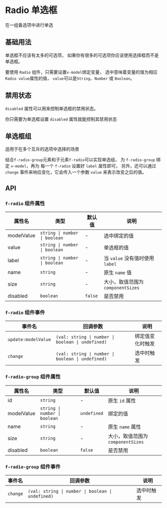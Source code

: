# Radio 单选框​

在一组备选项中进行单选

## 基础用法​

单选框不应该有太多的可选项， 如果你有很多的可选项你应该使用选择框而不是单选框。

要使用 `Radio` 组件，只需要设置`v-model`绑定变量， 选中意味着变量的值为相应 `Radio value`属性的值， `value`可以是`String`、`Number` 或 `Boolean`。

<demo vue="../example/radio/Basic.vue"/>

## 禁用状态​

`disabled` 属性可以用来控制单选框的禁用状态。

你只需要为单选框设置 `disabled` 属性就能控制其禁用状态

<demo vue="../example/radio/Disabled.vue"/>

## 单选框组​

适用于在多个互斥的选项中选择的场景

结合`f-radio-group`元素和子元素`f-radio`可以实现单选组， 为 `f-radio-group` 绑定 `v-model`，再为 每一个 `f-radio` 设置好 `label` 属性即可， 另外，还可以通过 `change` 事件来响应变化，它会传入一个参数 `value` 来表示改变之后的值。

<demo vue="../example/radio/Group.vue"/>

## API

### `f-radio` 组件属性

| 属性名     | 类型                          | 默认值  | 说明                              |
| ---------- | ----------------------------- | ------- | --------------------------------- |
| modelValue | `string \| number \| boolean` | -       | 选中绑定的值                      |
| value      | `string \| number \| boolean` | -       | 单选框的值                        |
| label      | `string \| number \| boolean` | -       | 当 `value` 没有值时使用 `label`   |
| name       | `string`                      | -       | 原生 `name` 值                    |
| size       | `string`                      | -       | 大小，取值范围为 `componentSizes` |
| disabled   | `boolean`                     | `false` | 是否禁用                          |

### `f-radio` 组件事件

| 事件名              | 回调参数                                          | 说明             |
| ------------------- | ------------------------------------------------- | ---------------- |
| `update:modelValue` | `(val: string \| number \| boolean \| undefined)` | 绑定值变化时触发 |
| `change`            | `(val: string \| number \| boolean \| undefined)` | 选中时触发       |

### `f-radio-group` 组件属性

| 属性名     | 类型                          | 默认值      | 说明                              |
| ---------- | ----------------------------- | ----------- | --------------------------------- |
| id         | `string`                      | -           | 原生 `id` 属性                    |
| modelValue | `string \| number \| boolean` | `undefined` | 绑定的值                          |
| name       | `string`                      | -           | 原生 `name` 属性                  |
| size       | `string`                      | -           | 大小，取值范围为 `componentSizes` |
| disabled   | `boolean`                     | `false`     | 是否禁用                          |

### `f-radio-group` 组件事件

| 事件名   | 回调参数                                          | 说明       |
| -------- | ------------------------------------------------- | ---------- |
| `change` | `(val: string \| number \| boolean \| undefined)` | 选中时触发 |
